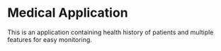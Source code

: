 <h1> Medical Application</h1>

This is an application containing health history of patients and multiple features for easy monitoring.
